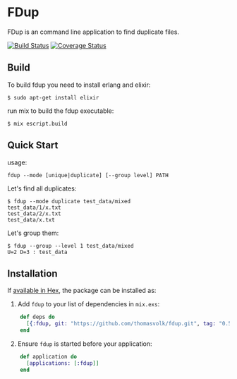 # FDup

FDup is an command line application to find duplicate files.

[![Build Status](https://travis-ci.org/thomasvolk/fdup.svg?branch=master)](https://travis-ci.org/thomasvolk/fdup)
[![Coverage Status](https://coveralls.io/repos/github/thomasvolk/fdup/badge.svg?branch=master)](https://coveralls.io/github/thomasvolk/fdup?branch=master)

## Build

To build fdup you need to install erlang and elixir:

    $ sudo apt-get install elixir

run mix to build the fdup executable:

    $ mix escript.build

## Quick Start

usage:

    fdup --mode [unique|duplicate] [--group level] PATH

Let's find all duplicates:

    $ fdup --mode duplicate test_data/mixed
    test_data/1/x.txt
    test_data/2/x.txt
    test_data/x.txt

Let's group them:

    $ fdup --group --level 1 test_data/mixed
    U=2 D=3 : test_data

## Installation

If [available in Hex](https://hex.pm/docs/publish), the package can be installed as:

  1. Add `fdup` to your list of dependencies in `mix.exs`:

```elixir
    def deps do
      [{:fdup, git: "https://github.com/thomasvolk/fdup.git", tag: "0.5"}]
    end
```

  2. Ensure `fdup` is started before your application:

```elixir
    def application do
      [applications: [:fdup]]
    end
```
